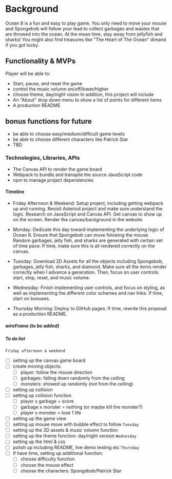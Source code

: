 # Background 
Ocean 8 is a fun and easy to play game. You only need to move your mouse and Spongebob will follow your lead to collect garbages and wastes that are throwed into the ocean. At the mean time, stay away from jellyfish and sharks! You might also find treasures like "The Heart of The Ocean" dimand if you got lucky. 

## Functionality & MVPs
Player will be able to:
- Start, pause, and reset the game
- control the music volumn on/off/lower/higher
- choose theme, day/night vision 
In addition, this project will include
- An "About" drop down menu to show a list of points for different items
- A production README

## bonus functions for future
- be able to choose easy/medium/difficult game levels
- be able to choose different characters like Patrick Star
- TBD

### Technologies, Libraries, APIs 
<!-- will update as project goes): -->
- The Canvas API to render the game board
- Webpack to bundle and transpile the source JavaScript code
- npm to manage project dependencies

#### Timeline
- Friday Afternoon & Weekend: Setup project, including getting webpack up and running. Revisit Asteriod project and make sure understand the logic. Research on JavaScript and Canvas API. Get canvas to show up on the screen. Render the canvas/background in the website.

- Monday: Dedicate this day toward implementing the underlying logic of Ocean 8. Ensure that Spongebob can move folowing the mouse. Random garbages, jelly fish, and sharks are generated with certain set of time pace. If time, make sure this is all rendered correctly on the canvas.

- Tuesday: Download 2D Assets for all the objects including Spongebob, garbages, jelly fish, sharks, and diamond. Make sure all the items render correctly when I advance a generation. Then, focus on user controls: start, stop, reset, and music volume.

- Wednesday: Finish implementing user controls, and focus on styling, as well as implementing the different color schemes and nav links. If time, start on bonuses.

- Thursday Morning: Deploy to GitHub pages. If time, rewrite this proposal as a production README.

##### wireFrame (to be added) 


##### To do list
`Friday afternoon & weekend`
- [ ] setting up the canvas game board
- [ ] create moving objects:
    - [ ] player: follow the mouse direction
    - [ ] garbages: falling down randomly from the ceiling
    - [ ] monsters: showed up randomly (not from the ceiling) 
- [ ] setting up collision 
- [ ] setting up collision function 
    - [ ] player x garbage = score 
    - [ ] garbage x monster = nothing (or maybe kill the monster?)
    - [ ] player x monster = lose 1 life
- [ ] setting up the game view
- [ ] setting up mouse move with bubble effect to follow
`Tuesday`
- [ ] setting up the 2D assets & music volumn function
- [ ] setting up the theme function: day/night version
`Wednesday` 
- [ ] setting up the html & css 
- [ ] polish up including README, live demo testing etc 
`Thursday`
- [ ] if have time, setting up additional function:
    - [ ] choose difficulty function
    - [ ] choose the mouse effect
    - [ ] choose the characters: Spongebob/Patrick Star
